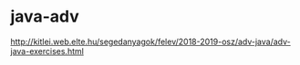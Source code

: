 # java-adv
http://kitlei.web.elte.hu/segedanyagok/felev/2018-2019-osz/adv-java/adv-java-exercises.html
